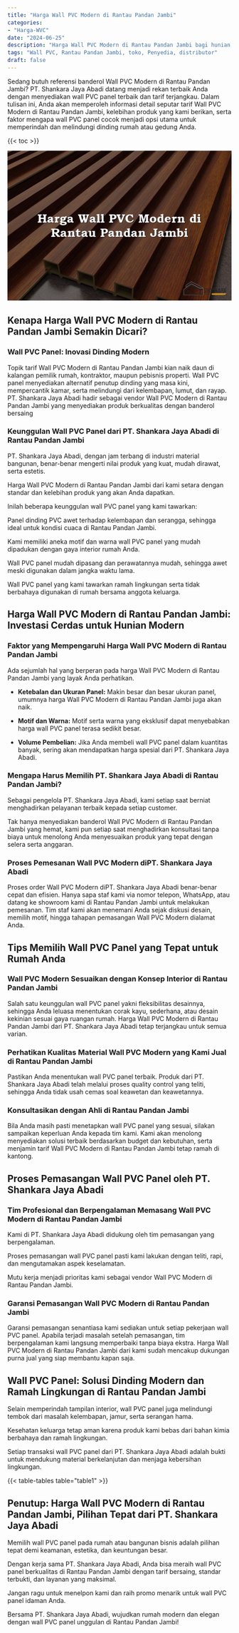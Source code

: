 ```yaml
---
title: "Harga Wall PVC Modern di Rantau Pandan Jambi"
categories: 
- "Harga-WVC"
date: "2024-06-25"
description: "Harga Wall PVC Modern di Rantau Pandan Jambi bagi hunian, kantor, dan toko. Panel terbaik, pilihan motif, pilihan warna modern, dengan servis pemasangan oleh teknisi profesional dan garansi resmi!|Jasa penyediaan Wall PVC Modern di Rantau Pandan Jambi untuk kebutuhan tempat tinggal, perkantoran, maupun toko, dengan panel berkualitas dan pemasangan oleh tenaga ahli ahli dan kepastian resmi.|Pilihan Wall PVC Modern di Rantau Pandan Jambi yang andal bagi rumah, perkantoran, serta gerai, bersama produk terbaik dan pemasangan oleh tim ahli serta kepastian resmi.|Penyediaan Wall PVC Modern di Rantau Pandan Jambi untuk hunian, kantor, serta gerai, dengan panel unggulan dan pemasangan ditangani oleh tenaga ahli ahli, lengkap beserta kepastian resmi.}"
tags: "Wall PVC, Rantau Pandan Jambi, toko, Penyedia, distributor"
draft: false
---
```


Sedang butuh referensi banderol Wall PVC Modern di Rantau Pandan Jambi? PT. Shankara Jaya Abadi datang menjadi rekan terbaik Anda dengan menyediakan wall PVC panel terbaik dan tarif terjangkau. Dalam tulisan ini, Anda akan memperoleh informasi detail seputar tarif Wall PVC Modern di Rantau Pandan Jambi, kelebihan produk yang kami berikan, serta faktor mengapa wall PVC panel cocok menjadi opsi utama untuk memperindah dan melindungi dinding rumah atau gedung Anda.

{{< toc >}}

![Harga Wall PVC Modern di Rantau Pandan Jambi](/images/Harga-WVC/Harga-Wall-PVC-Modern-di-Rantau-Pandan-Jambi.png)


## Kenapa Harga Wall PVC Modern di Rantau Pandan Jambi Semakin Dicari?

### Wall PVC Panel: Inovasi Dinding Modern

Topik tarif Wall PVC Modern di Rantau Pandan Jambi kian naik daun di kalangan pemilik rumah, kontraktor, maupun pebisnis properti. Wall PVC panel menyediakan alternatif penutup dinding yang masa kini, mempercantik kamar, serta melindungi dari kelembapan, lumut, dan rayap. PT. Shankara Jaya Abadi hadir sebagai vendor Wall PVC Modern di Rantau Pandan Jambi yang menyediakan produk berkualitas dengan banderol bersaing

### Keunggulan Wall PVC Panel dari PT. Shankara Jaya Abadi di Rantau Pandan Jambi

PT. Shankara Jaya Abadi, dengan jam terbang di industri material bangunan, benar-benar mengerti nilai produk yang kuat, mudah dirawat, serta estetis.

Harga Wall PVC Modern di Rantau Pandan Jambi dari kami setara dengan standar dan kelebihan produk yang akan Anda dapatkan.

Inilah beberapa keunggulan wall PVC panel yang kami tawarkan:

Panel dinding PVC awet terhadap kelembapan dan serangga, sehingga ideal untuk kondisi cuaca di Rantau Pandan Jambi.

Kami memiliki aneka motif dan warna wall PVC panel yang mudah dipadukan dengan gaya interior rumah Anda.

Wall PVC panel mudah dipasang dan perawatannya mudah, sehingga awet meski digunakan dalam jangka waktu lama.

Wall PVC panel yang kami tawarkan ramah lingkungan serta tidak berbahaya digunakan di rumah bersama anggota keluarga.

## Harga Wall PVC Modern di Rantau Pandan Jambi: Investasi Cerdas untuk Hunian Modern

### Faktor yang Mempengaruhi Harga Wall PVC Modern di Rantau Pandan Jambi

Ada sejumlah hal yang berperan pada harga Wall PVC Modern di Rantau Pandan Jambi yang layak Anda perhatikan.

- **Ketebalan dan Ukuran Panel:** Makin besar dan besar ukuran panel, umumnya harga Wall PVC Modern di Rantau Pandan Jambi juga akan naik.

- **Motif dan Warna:** Motif serta warna yang eksklusif dapat menyebabkan harga wall PVC panel terasa sedikit besar.

- **Volume Pembelian:** Jika Anda membeli wall PVC panel dalam kuantitas banyak, sering akan mendapatkan harga spesial dari PT. Shankara Jaya Abadi.

### Mengapa Harus Memilih PT. Shankara Jaya Abadi di Rantau Pandan Jambi?

Sebagai pengelola PT. Shankara Jaya Abadi, kami setiap saat berniat menghadirkan pelayanan terbaik kepada setiap customer.

Tak hanya menyediakan banderol Wall PVC Modern di Rantau Pandan Jambi yang hemat, kami pun setiap saat menghadirkan konsultasi tanpa biaya untuk menolong Anda menyesuaikan produk yang tepat dengan selera serta anggaran.

### Proses Pemesanan Wall PVC Modern diPT. Shankara Jaya Abadi

Proses order Wall PVC Modern diPT. Shankara Jaya Abadi benar-benar cepat dan efisien. Hanya sapa staf kami via nomor telepon, WhatsApp, atau datang ke showroom kami di Rantau Pandan Jambi untuk melakukan pemesanan. Tim staf kami akan menemani Anda sejak diskusi desain, memilih motif, hingga tahapan pemasangan Wall PVC Modern dialamat Anda.

## Tips Memilih Wall PVC Panel yang Tepat untuk Rumah Anda

### Wall PVC Modern Sesuaikan dengan Konsep Interior di Rantau Pandan Jambi

Salah satu keunggulan wall PVC panel yakni fleksibilitas desainnya, sehingga Anda leluasa menentukan corak kayu, sederhana, atau desain kekinian sesuai gaya ruangan rumah. Harga Wall PVC Modern di Rantau Pandan Jambi dari PT. Shankara Jaya Abadi tetap terjangkau untuk semua varian.

### Perhatikan Kualitas Material Wall PVC Modern yang Kami Jual di Rantau Pandan Jambi

Pastikan Anda menentukan wall PVC panel terbaik. Produk dari PT. Shankara Jaya Abadi telah melalui proses quality control yang teliti, sehingga Anda tidak usah cemas soal keawetan dan keawetannya.

### Konsultasikan dengan Ahli di Rantau Pandan Jambi

Bila Anda masih pasti menetapkan wall PVC panel yang sesuai, silakan sampaikan keperluan Anda kepada tim kami. Kami akan menolong menyediakan solusi terbaik berdasarkan budget dan kebutuhan, serta menjamin tarif Wall PVC Modern di Rantau Pandan Jambi tetap ramah di kantong.

## Proses Pemasangan Wall PVC Panel oleh PT. Shankara Jaya Abadi

### Tim Profesional dan Berpengalaman Memasang Wall PVC Modern di Rantau Pandan Jambi

Kami di PT. Shankara Jaya Abadi didukung oleh tim pemasangan yang berpengalaman.

Proses pemasangan wall PVC panel pasti kami lakukan dengan teliti, rapi, dan mengutamakan aspek keselamatan.

Mutu kerja menjadi prioritas kami sebagai vendor Wall PVC Modern di Rantau Pandan Jambi.

### Garansi Pemasangan Wall PVC Modern di Rantau Pandan Jambi

Garansi pemasangan senantiasa kami sediakan untuk setiap pekerjaan wall PVC panel. Apabila terjadi masalah setelah pemasangan, tim berpengalaman kami langsung memperbaiki tanpa biaya ekstra. Harga Wall PVC Modern di Rantau Pandan Jambi dari kami sudah mencakup dukungan purna jual yang siap membantu kapan saja.

## Wall PVC Panel: Solusi Dinding Modern dan Ramah Lingkungan di Rantau Pandan Jambi

Selain memperindah tampilan interior, wall PVC panel juga melindungi tembok dari masalah kelembapan, jamur, serta serangan hama.

Kesehatan keluarga tetap aman karena produk kami bebas dari bahan kimia berbahaya dan ramah lingkungan.

Setiap transaksi wall PVC panel dari PT. Shankara Jaya Abadi adalah bukti untuk mendukung material berkelanjutan dan menjaga kebersihan lingkungan.

{{< table-tables table="table1" >}}

## Penutup: Harga Wall PVC Modern di Rantau Pandan Jambi, Pilihan Tepat dari PT. Shankara Jaya Abadi

Memilih wall PVC panel pada rumah atau bangunan bisnis adalah pilihan tepat demi keamanan, estetika, dan keuntungan besar.

Dengan kerja sama PT. Shankara Jaya Abadi, Anda bisa meraih wall PVC panel berkualitas di Rantau Pandan Jambi dengan tarif bersaing, standar terbukti, dan layanan yang maksimal.

Jangan ragu untuk menelpon kami dan raih promo menarik untuk wall PVC panel idaman Anda.

Bersama PT. Shankara Jaya Abadi, wujudkan rumah modern dan elegan dengan wall PVC panel unggulan di Rantau Pandan Jambi!